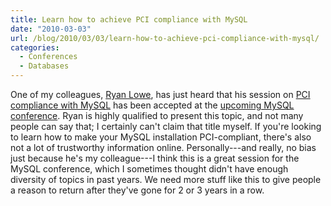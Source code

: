 ```yaml
---
title: Learn how to achieve PCI compliance with MySQL
date: "2010-03-03"
url: /blog/2010/03/03/learn-how-to-achieve-pci-compliance-with-mysql/
categories:
  - Conferences
  - Databases
---
```

One of my colleagues, [Ryan Lowe](http://www.percona.com/team/ryan-lowe.html), has just heard that his session on [PCI compliance with MySQL](http://en.oreilly.com/mysql2010/public/schedule/detail/12484) has been accepted at the [upcoming MySQL conference](http://en.oreilly.com/mysql2010/). Ryan is highly qualified to present this topic, and not many people can say that; I certainly can't claim that title myself. If you're looking to learn how to make your MySQL installation PCI-compliant, there's also not a lot of trustworthy information online. Personally---and really, no bias just because he's my colleague---I think this is a great session for the MySQL conference, which I sometimes thought didn't have enough diversity of topics in past years. We need more stuff like this to give people a reason to return after they've gone for 2 or 3 years in a row.


